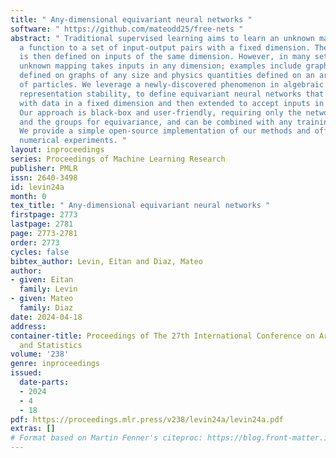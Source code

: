 ```yaml
---
title: " Any-dimensional equivariant neural networks "
software: " https://github.com/mateodd25/free-nets "
abstract: " Traditional supervised learning aims to learn an unknown mapping by fitting
  a function to a set of input-output pairs with a fixed dimension. The fitted function
  is then defined on inputs of the same dimension. However, in many settings, the
  unknown mapping takes inputs in any dimension; examples include graph parameters
  defined on graphs of any size and physics quantities defined on an arbitrary number
  of particles. We leverage a newly-discovered phenomenon in algebraic topology, called
  representation stability, to define equivariant neural networks that can be trained
  with data in a fixed dimension and then extended to accept inputs in any dimension.
  Our approach is black-box and user-friendly, requiring only the network architecture
  and the groups for equivariance, and can be combined with any training procedure.
  We provide a simple open-source implementation of our methods and offer preliminary
  numerical experiments. "
layout: inproceedings
series: Proceedings of Machine Learning Research
publisher: PMLR
issn: 2640-3498
id: levin24a
month: 0
tex_title: " Any-dimensional equivariant neural networks "
firstpage: 2773
lastpage: 2781
page: 2773-2781
order: 2773
cycles: false
bibtex_author: Levin, Eitan and Diaz, Mateo
author:
- given: Eitan
  family: Levin
- given: Mateo
  family: Diaz
date: 2024-04-18
address:
container-title: Proceedings of The 27th International Conference on Artificial Intelligence
  and Statistics
volume: '238'
genre: inproceedings
issued:
  date-parts:
  - 2024
  - 4
  - 18
pdf: https://proceedings.mlr.press/v238/levin24a/levin24a.pdf
extras: []
# Format based on Martin Fenner's citeproc: https://blog.front-matter.io/posts/citeproc-yaml-for-bibliographies/
---
```

